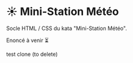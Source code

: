 # ☀️ Mini-Station Météo

Socle HTML / CSS du kata "Mini-Station Météo".

Enoncé à venir ⏳

test clone (to delete)
